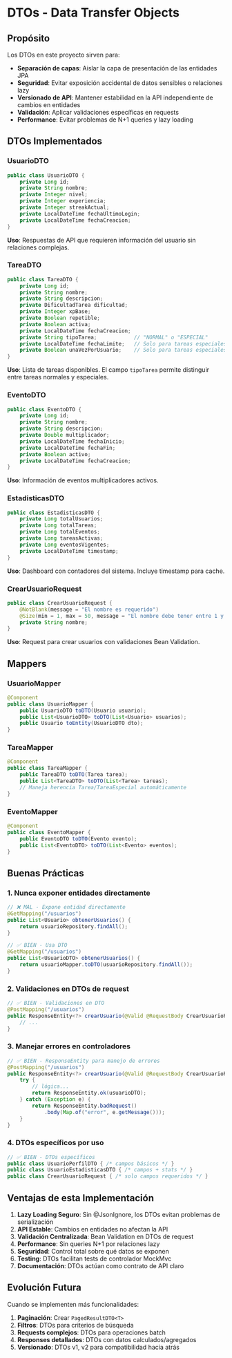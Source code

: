 # DTOs - Data Transfer Objects

## Propósito

Los DTOs en este proyecto sirven para:
- **Separación de capas**: Aislar la capa de presentación de las entidades JPA
- **Seguridad**: Evitar exposición accidental de datos sensibles o relaciones lazy
- **Versionado de API**: Mantener estabilidad en la API independiente de cambios en entidades
- **Validación**: Aplicar validaciones específicas en requests
- **Performance**: Evitar problemas de N+1 queries y lazy loading

## DTOs Implementados

### UsuarioDTO
```java
public class UsuarioDTO {
    private Long id;
    private String nombre;
    private Integer nivel;
    private Integer experiencia;
    private Integer streakActual;
    private LocalDateTime fechaUltimoLogin;
    private LocalDateTime fechaCreacion;
}
```
**Uso**: Respuestas de API que requieren información del usuario sin relaciones complejas.

### TareaDTO
```java
public class TareaDTO {
    private Long id;
    private String nombre;
    private String descripcion;
    private DificultadTarea dificultad;
    private Integer xpBase;
    private Boolean repetible;
    private Boolean activa;
    private LocalDateTime fechaCreacion;
    private String tipoTarea;            // "NORMAL" o "ESPECIAL"
    private LocalDateTime fechaLimite;   // Solo para tareas especiales
    private Boolean unaVezPorUsuario;    // Solo para tareas especiales
}
```
**Uso**: Lista de tareas disponibles. El campo `tipoTarea` permite distinguir entre tareas normales y especiales.

### EventoDTO
```java
public class EventoDTO {
    private Long id;
    private String nombre;
    private String descripcion;
    private Double multiplicador;
    private LocalDateTime fechaInicio;
    private LocalDateTime fechaFin;
    private Boolean activo;
    private LocalDateTime fechaCreacion;
}
```
**Uso**: Información de eventos multiplicadores activos.

### EstadisticasDTO
```java
public class EstadisticasDTO {
    private Long totalUsuarios;
    private Long totalTareas;
    private Long totalEventos;
    private Long tareasActivas;
    private Long eventosVigentes;
    private LocalDateTime timestamp;
}
```
**Uso**: Dashboard con contadores del sistema. Incluye timestamp para cache.

### CrearUsuarioRequest
```java
public class CrearUsuarioRequest {
    @NotBlank(message = "El nombre es requerido")
    @Size(min = 1, max = 50, message = "El nombre debe tener entre 1 y 50 caracteres")
    private String nombre;
}
```
**Uso**: Request para crear usuarios con validaciones Bean Validation.

## Mappers

### UsuarioMapper
```java
@Component
public class UsuarioMapper {
    public UsuarioDTO toDTO(Usuario usuario);
    public List<UsuarioDTO> toDTO(List<Usuario> usuarios);
    public Usuario toEntity(UsuarioDTO dto);
}
```

### TareaMapper
```java
@Component
public class TareaMapper {
    public TareaDTO toDTO(Tarea tarea);
    public List<TareaDTO> toDTO(List<Tarea> tareas);
    // Maneja herencia Tarea/TareaEspecial automáticamente
}
```

### EventoMapper
```java
@Component
public class EventoMapper {
    public EventoDTO toDTO(Evento evento);
    public List<EventoDTO> toDTO(List<Evento> eventos);
}
```

## Buenas Prácticas

### 1. Nunca exponer entidades directamente
```java
// ❌ MAL - Expone entidad directamente
@GetMapping("/usuarios")
public List<Usuario> obtenerUsuarios() {
    return usuarioRepository.findAll();
}

// ✅ BIEN - Usa DTO
@GetMapping("/usuarios")  
public List<UsuarioDTO> obtenerUsuarios() {
    return usuarioMapper.toDTO(usuarioRepository.findAll());
}
```

### 2. Validaciones en DTOs de request
```java
// ✅ BIEN - Validaciones en DTO
@PostMapping("/usuarios")
public ResponseEntity<?> crearUsuario(@Valid @RequestBody CrearUsuarioRequest request) {
    // ...
}
```

### 3. Manejar errores en controladores
```java
// ✅ BIEN - ResponseEntity para manejo de errores
@PostMapping("/usuarios")
public ResponseEntity<?> crearUsuario(@Valid @RequestBody CrearUsuarioRequest request) {
    try {
        // lógica...
        return ResponseEntity.ok(usuarioDTO);
    } catch (Exception e) {
        return ResponseEntity.badRequest()
            .body(Map.of("error", e.getMessage()));
    }
}
```

### 4. DTOs específicos por uso
```java
// ✅ BIEN - DTOs específicos
public class UsuarioPerfilDTO { /* campos básicos */ }
public class UsuarioEstadisticasDTO { /* campos + stats */ }
public class CrearUsuarioRequest { /* solo campos requeridos */ }
```

## Ventajas de esta Implementación

1. **Lazy Loading Seguro**: Sin @JsonIgnore, los DTOs evitan problemas de serialización
2. **API Estable**: Cambios en entidades no afectan la API
3. **Validación Centralizada**: Bean Validation en DTOs de request
4. **Performance**: Sin queries N+1 por relaciones lazy
5. **Seguridad**: Control total sobre qué datos se exponen
6. **Testing**: DTOs facilitan tests de controlador MockMvc
7. **Documentación**: DTOs actúan como contrato de API claro

## Evolución Futura

Cuando se implementen más funcionalidades:

1. **Paginación**: Crear `PagedResultDTO<T>`
2. **Filtros**: DTOs para criterios de búsqueda
3. **Requests complejos**: DTOs para operaciones batch
4. **Responses detallados**: DTOs con datos calculados/agregados
5. **Versionado**: DTOs v1, v2 para compatibilidad hacia atrás